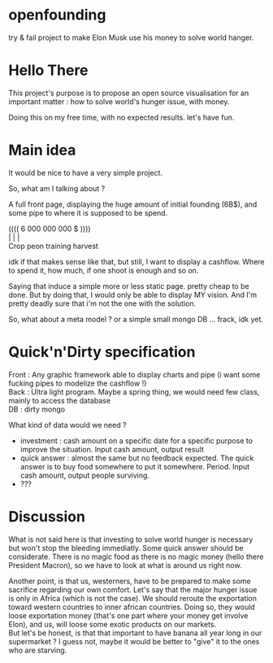 # openfounding
try &amp; fail project to make Elon Musk use his money to solve world hanger. 

# Hello There
This project's purpose is to propose an open source visualisation for an important matter : how to solve world's hunger issue, with money.  
  
Doing this on my free time, with no expected results. let's have fun.

# Main idea
It would be nice to have a very simple project.
  
So, what am I talking about ?
  
A full front page, displaying the huge amount of initial founding (6B$), and some pipe to where it is supposed to be spend.

(((( 6 000 000 000 $ ))))  
  |       |             |  
Crop    peon training   harvest  

  
idk if that makes sense like that, but still, I want to display a cashflow. Where to spend it, how much, if one shoot is enough and so on.
  
Saying that induce a simple more or less static page. pretty cheap to be done. But by doing that, I would only be able to display MY vision. And I'm pretty deadly sure that i'm not the one with the solution.
  
So, what about a meta model ? or a simple small mongo DB ... frack, idk yet.
  

# Quick'n'Dirty specification
Front : Any graphic framework able to display charts and pipe (i want some fucking pipes to modelize the cashflow !)  
Back : Ultra light program. Maybe a spring thing, we would need few class, mainly to access the database  
DB : dirty mongo  

What kind of data would we need ?  
- investment : cash amount on a specific date for a specific purpose to improve the situation. Input cash amount, output result
- quick answer : almost the same but no feedback expected. The quick answer is to buy food somewhere to put it somewhere. Period. Input cash amount, output people surviving.
- ???
  
# Discussion
What is not said here is that investing to solve world hunger is necessary but won't stop the bleeding immediatly. Some quick answer should be considerate. There is no magic food as there is no magic money (hello there President Macron), so we have to look at what is around us right now.
  
Another point, is that us, westerners, have to be prepared to make some sacrifice regarding our own comfort. Let's say that the major hunger issue is only in Africa (which is not the case). We should reroute the exportation toward western countries to inner african countries. Doing so, they would loose exportation money (that's one part where your money get involve Elon), and us, will loose some exotic products on our markets.  
But let's be honest, is that that important to have banana all year long in our supermarket ? I guess not, maybe it would be better to "give" it to the ones who are starving.  

  

